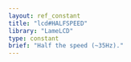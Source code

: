 ```yaml
---
layout: ref_constant
title: "lcd#HALFSPEED"
library: "LameLCD"
type: constant
brief: "Half the speed (~35Hz)."
---
```


